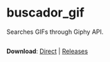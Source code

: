 # buscador_gif

Searches GIFs through Giphy API.

<p align="center">
    <img src="">
</p>

**Download**: [Direct](https://github.com/g-otn/flutter-16-apps-course/releases/download/section-16/buscador_gif.apk) | [Releases](https://github.com/g-otn/flutter-16-apps-course/releases/tag/section-16)